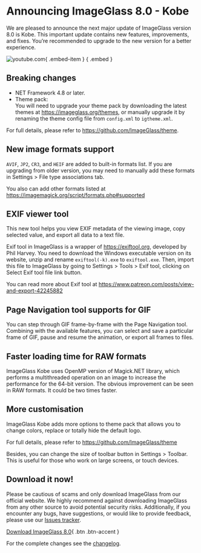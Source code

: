 # Announcing ImageGlass 8.0 - Kobe
We are pleased to announce the next major update of ImageGlass version 8.0 is Kobe. This important update contains new features, improvements, and fixes. You’re recommended to upgrade to the new version for a better experience.

![youtube.com](https://youtu.be/GujLgI4bpuU){ .embed-item } { .embed }

## Breaking changes
- NET Framework 4.8 or later.
- Theme pack: \
  You will need to upgrade your theme pack by downloading the latest themes at https://imageglass.org/themes, or manually upgrade it by renaming the theme config file from `config.xml` to `igtheme.xml`.

For full details, please refer to https://github.com/ImageGlass/theme.
 

## New image formats support
`AVIF`, `JP2`, `CR3`, and `HEIF` are added to built-in formats list. If you are upgrading from older version, you may need to manually add these formats in Settings > File type associations tab.

You also can add other formats listed at https://imagemagick.org/script/formats.php#supported


## EXIF viewer tool
This new tool helps you view EXIF metadata of the viewing image, copy selected value, and export all data to a text file.

Exif tool in ImageGlass is a wrapper of https://exiftool.org, developed by Phil Harvey. You need to download the Windows executable version on its website, unzip and rename `exiftool(-k).exe` to `exiftool.exe`. Then, import this file to ImageGlass by going to Settings > Tools > Exif tool, clicking on Select Exif tool file link button.

You can read more about Exif tool at https://www.patreon.com/posts/view-and-export-42245882


## Page Navigation tool supports for GIF
You can step through GIF frame-by-frame with the Page Navigation tool. Combining with the available features, you can select and save a particular frame of GIF, pause and resume the animation, or export all frames to files.


## Faster loading time for RAW formats
ImageGlass Kobe uses OpenMP version of Magick.NET library, which performs a multithreaded operation on an image to increase the performance for the 64-bit version. The obvious improvement can be seen in RAW formats. It could be two times faster.


## More customisation
ImageGlass Kobe adds more options to theme pack that allows you to change colors, replace or totally hide the default logo.

For full details, please refer to https://github.com/ImageGlass/theme

Besides, you can change the size of toolbar button in Settings > Toolbar. This is useful for those who work on large screens, or touch devices.


## Download it now!
Please be cautious of scams and only download ImageGlass from our official website. We highly recommend against downloading ImageGlass from any other source to avoid potential security risks. Additionally, if you encounter any bugs, have suggestions, or would like to provide feedback, please use our [Issues tracker](https://github.com/d2phap/ImageGlass/issues).


[Download ImageGlass 8.0](https://imageglass.org/release/imageglass-8-0-12-8-kobe-30){ .btn .btn-accent }


For the complete changes see the [changelog](https://github.com/d2phap/ImageGlass/releases/tag/8.0.12.8).
